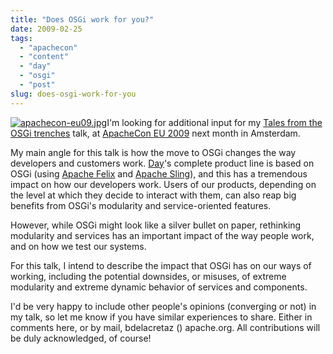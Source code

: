 ```yaml
---
title: "Does OSGi work for you?"
date: 2009-02-25
tags: 
  - "apachecon"
  - "content"
  - "day"
  - "osgi"
  - "post"
slug: does-osgi-work-for-you
---
```


[![apachecon-eu09.jpg](/assets/images/apachecon-eu09.jpg)](http://www.eu.apachecon.com/c/aceu2009/speakers/26)I'm looking for additional input for my [Tales from the OSGi trenches](http://www.eu.apachecon.com/c/aceu2009/sessions/189) talk, at [ApacheCon EU 2009](http://www.eu.apachecon.com/c/aceu2009) next month in Amsterdam.

My main angle for this talk is how the move to OSGi changes the way developers and customers work. [Day](http://www.day.com)'s complete product line is based on OSGi (using [Apache Felix](http://felix.apache.org) and [Apache Sling](http://incubator.apache.org/)), and this has a tremendous impact on how our developers work. Users of our products, depending on the level at which they decide to interact with them, can also reap big benefits from OSGi's modularity and service-oriented features.

However, while OSGi might look like a silver bullet on paper, rethinking modularity and services has an important impact of the way people work, and on how we test our systems.

For this talk, I intend to describe the impact that OSGi has on our ways of working, including the potential downsides, or misuses, of extreme modularity and extreme dynamic behavior of services and components.

I'd be very happy to include other people's opinions (converging or not) in my talk, so let me know if you have similar experiences to share. Either in comments here, or by mail, bdelacretaz () apache.org. All contributions will be duly acknowledged, of course!
